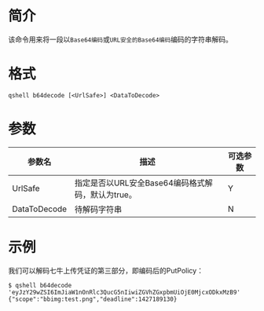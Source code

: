 # 简介

该命令用来将一段以`Base64编码`或`URL安全的Base64编码`编码的字符串解码。

# 格式

```
qshell b64decode [<UrlSafe>] <DataToDecode>
```

# 参数

|参数名|描述|可选参数|
|---------|-----------|----------|
|UrlSafe|指定是否以URL安全Base64编码格式解码，默认为true。|Y|
|DataToDecode|待解码字符串|N|

# 示例

我们可以解码七牛上传凭证的第三部分，即编码后的PutPolicy：

```
$ qshell b64decode 'eyJzY29wZSI6ImJiaW1nOnRlc3QucG5nIiwiZGVhZGxpbmUiOjE0MjcxODkxMzB9'
{"scope":"bbimg:test.png","deadline":1427189130}
```
